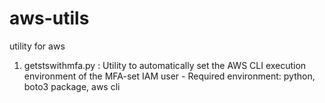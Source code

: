 # aws-utils
utility for aws

1. getstswithmfa.py : Utility to automatically set the AWS CLI execution environment of the MFA-set IAM user
                     - Required environment: python, boto3 package, aws cli

